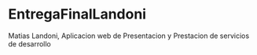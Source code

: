 # EntregaFinalLandoni
Matias Landoni, Aplicacion web de Presentacion y Prestacion de servicios de desarrollo
